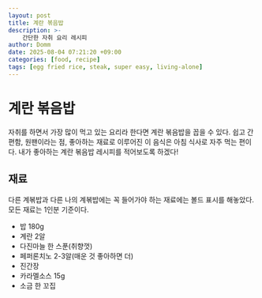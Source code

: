 ```yaml
---
layout: post
title: 계란 볶음밥
description: >-
    간단한 자취 요리 레시피 
author: Domm
date: 2025-08-04 07:21:20 +09:00
categories: [food, recipe]
tags: [egg fried rice, steak, super easy, living-alone]
---
```


# 계란 볶음밥  
자취를 하면서 가장 많이 먹고 있는 요리라 한다면 계란 볶음밥을 꼽을 수 있다. 쉽고 간편함, 원팬이라는 점, 좋아하는 재료로 이루어진 이 음식은 아침 식사로 자주 먹는 편이다. 내가 좋아하는 계란 볶음밥 레시피를 적어보도록 하겠다!

## 재료 
다른 계볶밥과 다른 나의 계볶밥에는 꼭 들어가야 하는 재료에는 볼드 표시를 해놓았다. 모든 재료는 1인분 기준이다.  
 - 밥 180g
 - 계란 2알
 - 다진마늘 한 스푼(취향껏)
 - 페퍼론치노 2-3알(매운 것 좋아하면 더)
 - 진간장
 - 카라멜소스 15g
 - 소금 한 꼬집
